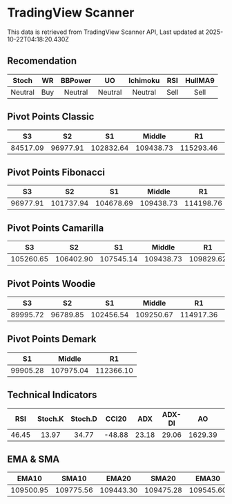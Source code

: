 # TradingView Scanner
This data is retrieved from TradingView Scanner API, Last updated at 2025-10-22T04:18:20.430Z

## Recomendation
| Stoch | WR | BBPower | UO | Ichimoku | RSI | HullMA9 |
| :---: | :---: | :---: | :---: | :---: | :---: | :---: |
| Neutral | Buy | Neutral | Neutral | Neutral | Sell | Sell |

## Pivot Points Classic
| S3 | S2 | S1 | Middle | R1 | R2 | R3 |
| :---: | :---: | :---: | :---: | :---: | :---: | :---: |
| 84517.09 | 96977.91 | 102832.64 | 109438.73 | 115293.46 | 121899.55 | 134360.37 |

## Pivot Points Fibonacci
| S3 | S2 | S1 | Middle | R1 | R2 | R3 |
| :---: | :---: | :---: | :---: | :---: | :---: | :---: |
| 96977.91 | 101737.94 | 104678.69 | 109438.73 | 114198.76 | 117139.51 | 121899.55 |

## Pivot Points Camarilla
| S3 | S2 | S1 | Middle | R1 | R2 | R3 |
| :---: | :---: | :---: | :---: | :---: | :---: | :---: |
| 105260.65 | 106402.90 | 107545.14 | 109438.73 | 109829.62 | 110971.86 | 112114.11 |

## Pivot Points Woodie
| S3 | S2 | S1 | Middle | R1 | R2 | R3 |
| :---: | :---: | :---: | :---: | :---: | :---: | :---: |
| 89995.72 | 96789.85 | 102456.54 | 109250.67 | 114917.36 | 121711.49 | 127378.18 |

## Pivot Points Demark
| S1 | Middle | R1 |
| :---: | :---: | :---: |
| 99905.28 | 107975.04 | 112366.10 |

## Technical Indicators
| RSI | Stoch.K | Stoch.D | CCI20 | ADX | ADX-DI | AO | Mom | MACD | MACD | W.R | HullMA9 |
| :---: | :---: | :---: | :---: | :---: | :---: | :---: | :---: | :---: | :---: | :---: | :---: |
| 46.45 | 13.97 | 34.77 | -48.88 | 23.18 | 29.06 | 1629.39 | -2652.69 | 40.74 | 130.13 | -83.86 | 108874.43 |

## EMA & SMA
| EMA10 | SMA10 | EMA20 | SMA20 | EMA30 | SMA30 | EMA50 | SMA50 | EMA100 | SMA100 | EMA200 | SMA200 |
| :---: | :---: | :---: | :---: | :---: | :---: | :---: | :---: | :---: | :---: | :---: | :---: |
| 109500.95 | 109775.56 | 109443.30 | 109475.28 | 109545.60 | 108579.57 | 110325.05 | 109522.88 | 112243.33 | 114223.85 | 113633.01 | 114571.67 |